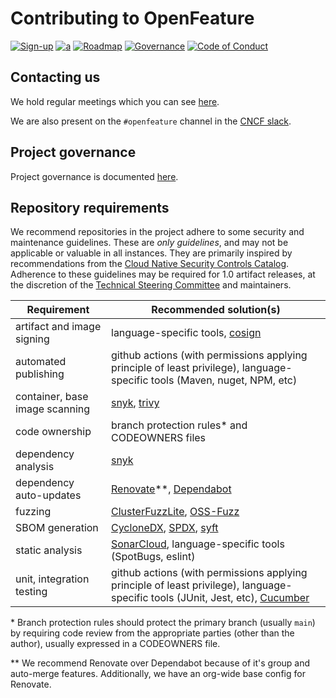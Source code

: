 # Contributing to OpenFeature

[![Sign-up](https://img.shields.io/static/v1?label=Sign-up&message=for%20news&color=blue)](https://bit.ly/openfeature-signup)
[![a](https://img.shields.io/badge/slack-%40cncf%2Fopenfeature-brightgreen?style=flat&logo=slack)](https://cloud-native.slack.com/archives/C0344AANLA1)
[![Roadmap](https://img.shields.io/static/v1?label=Roadmap&message=public&color=green)](https://github.com/orgs/open-feature/projects/1)
[![Governance](https://img.shields.io/static/v1?label=Governance&message=bootstrap&color=yellow)](https://github.com/open-feature/governance)
[![Code of Conduct](https://img.shields.io/badge/Contributor%20Covenant-2.1-4baaaa.svg)](https://github.com/open-feature/.github/blob/main/CODE_OF_CONDUCT.md)

## Contacting us

We hold regular meetings which you can see [here](https://github.com/open-feature/community/#meetings-and-events).

We are also present on the `#openfeature` channel in the [CNCF slack](https://slack.cncf.io/).

## Project governance

Project governance is documented [here](https://github.com/open-feature/community/blob/main/governance-charter.md).

## Repository requirements

We recommend repositories in the project adhere to some security and maintenance guidelines. These are _only guidelines_, and may not be applicable or valuable in all instances. They are primarily inspired by recommendations from the [Cloud Native Security Controls Catalog](https://www.cncf.io/blog/2022/06/07/introduction-to-the-cloud-native-security-controls-catalog/). Adherence to these guidelines may be required for 1.0 artifact releases, at the discretion of the [Technical Steering Committee](https://github.com/open-feature/community/blob/main/governance-charter.md#technical-steering-committee-tsc) and maintainers.

| Requirement                    | Recommended solution(s)                                                                                                                   |
| ------------------------------ | ----------------------------------------------------------------------------------------------------------------------------------------- |
| artifact and image signing     | language-specific tools, [cosign][cosign]                                                                                                 |
| automated publishing           | github actions (with permissions applying principle of least privilege), language-specific tools (Maven, nuget, NPM, etc)                 |
| container, base image scanning | [snyk][snyk], [trivy][trivy]                                                                                                              |
| code ownership                 | branch protection rules\* and CODEOWNERS files                                                                                            |
| dependency analysis            | [snyk][snyk]                                                                                                                              |
| dependency auto-updates        | [Renovate][renovate]\*\*, [Dependabot][dependabot]                                                                                        |
| fuzzing                        | [ClusterFuzzLite][clusterfuzzlite], [OSS-Fuzz][oss-fuzz]                                                                                  |
| SBOM generation                | [CycloneDX][cyclonedx], [SPDX][spdx], [syft][syft]                                                                                        |
| static analysis                | [SonarCloud][sonarcloud], language-specific tools (SpotBugs, eslint)                                                                      |
| unit, integration testing      | github actions (with permissions applying principle of least privilege), language-specific tools (JUnit, Jest, etc), [Cucumber][cucumber] |

\* Branch protection rules should protect the primary branch (usually `main`) by requiring code review from the appropriate parties (other than the author), usually expressed in a CODEOWNERS file.

\*\* We recommend Renovate over Dependabot because of it's group and auto-merge features.
Additionally, we have an org-wide base config for Renovate.

[sonarcloud]: https://www.sonarsource.com/products/sonarcloud/
[snyk]: https://snyk.io/
[trivy]: https://github.com/aquasecurity/trivy
[cosign]: https://github.com/sigstore/cosign-installer
[cyclonedx]: https://cyclonedx.org/tool-center/
[clusterfuzzlite]: https://google.github.io/clusterfuzzlite/
[oss-fuzz]: https://github.com/google/oss-fuzz
[cucumber]: https://cucumber.io/tools/cucumber-open/
[renovate]: https://github.com/apps/renovate
[syft]: https://github.com/anchore/syft
[spdx]: https://spdx.dev/resources/tools/
[dependabot]: https://github.com/dependabot
